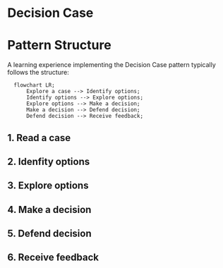 # Decision Case

# Pattern Structure
A learning experience implementing the Decision Case pattern typically follows the structure:

```mermaid
  flowchart LR;
      Explore a case --> Identify options;
      Identify options --> Explore options;
      Explore options --> Make a decision;
      Make a decision --> Defend decision;
      Defend decision --> Receive feedback;
```
## 1. Read a case


## 2. Idenfity options

## 3. Explore options

## 4. Make a decision

## 5. Defend decision

## 6. Receive feedback


